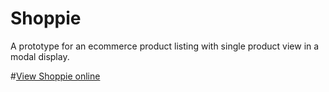 # Shoppie
A prototype for an ecommerce product listing with single product view in a modal display.

#[View Shoppie online](https://shoppie-delta.vercel.app/)
